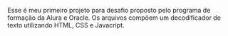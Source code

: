Esse é meu primeiro projeto para desafio proposto pelo programa de formação da Alura e Oracle.
Os arquivos compõem um decodificador de texto utilizando HTML, CSS e Javacript.
